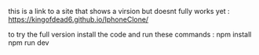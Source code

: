 this is a link to a site that shows a virsion but doesnt fully works yet :
 https://kingofdead6.github.io/IphoneClone/

 to try the full version install the code and run these commands : 
 npm install
 npm run dev
